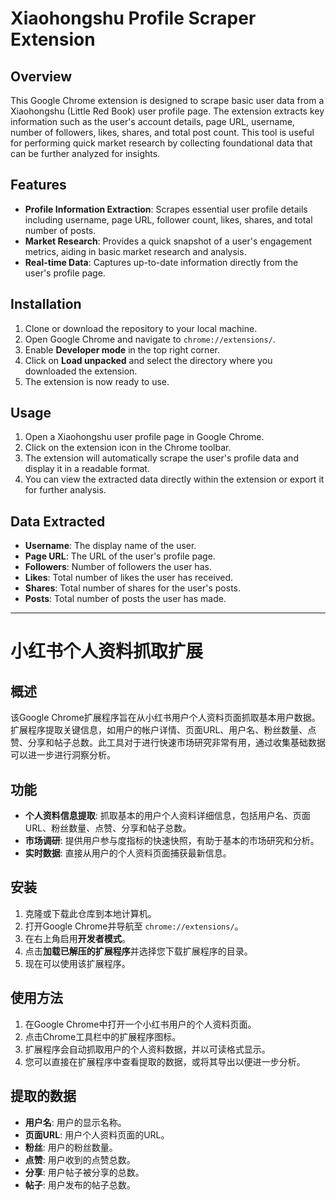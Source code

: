 # Xiaohongshu Profile Scraper Extension

## Overview

This Google Chrome extension is designed to scrape basic user data from a Xiaohongshu (Little Red Book) user profile page. The extension extracts key information such as the user's account details, page URL, username, number of followers, likes, shares, and total post count. This tool is useful for performing quick market research by collecting foundational data that can be further analyzed for insights.

## Features

- **Profile Information Extraction**: Scrapes essential user profile details including username, page URL, follower count, likes, shares, and total number of posts.
- **Market Research**: Provides a quick snapshot of a user's engagement metrics, aiding in basic market research and analysis.
- **Real-time Data**: Captures up-to-date information directly from the user's profile page.

## Installation

1. Clone or download the repository to your local machine.
2. Open Google Chrome and navigate to `chrome://extensions/`.
3. Enable **Developer mode** in the top right corner.
4. Click on **Load unpacked** and select the directory where you downloaded the extension.
5. The extension is now ready to use.

## Usage

1. Open a Xiaohongshu user profile page in Google Chrome.
2. Click on the extension icon in the Chrome toolbar.
3. The extension will automatically scrape the user's profile data and display it in a readable format.
4. You can view the extracted data directly within the extension or export it for further analysis.

## Data Extracted

- **Username**: The display name of the user.
- **Page URL**: The URL of the user's profile page.
- **Followers**: Number of followers the user has.
- **Likes**: Total number of likes the user has received.
- **Shares**: Total number of shares for the user's posts.
- **Posts**: Total number of posts the user has made.

---

# 小红书个人资料抓取扩展

## 概述

该Google Chrome扩展程序旨在从小红书用户个人资料页面抓取基本用户数据。扩展程序提取关键信息，如用户的帐户详情、页面URL、用户名、粉丝数量、点赞、分享和帖子总数。此工具对于进行快速市场研究非常有用，通过收集基础数据可以进一步进行洞察分析。

## 功能

- **个人资料信息提取**: 抓取基本的用户个人资料详细信息，包括用户名、页面URL、粉丝数量、点赞、分享和帖子总数。
- **市场调研**: 提供用户参与度指标的快速快照，有助于基本的市场研究和分析。
- **实时数据**: 直接从用户的个人资料页面捕获最新信息。

## 安装

1. 克隆或下载此仓库到本地计算机。
2. 打开Google Chrome并导航至 `chrome://extensions/`。
3. 在右上角启用**开发者模式**。
4. 点击**加载已解压的扩展程序**并选择您下载扩展程序的目录。
5. 现在可以使用该扩展程序。

## 使用方法

1. 在Google Chrome中打开一个小红书用户的个人资料页面。
2. 点击Chrome工具栏中的扩展程序图标。
3. 扩展程序会自动抓取用户的个人资料数据，并以可读格式显示。
4. 您可以直接在扩展程序中查看提取的数据，或将其导出以便进一步分析。

## 提取的数据

- **用户名**: 用户的显示名称。
- **页面URL**: 用户个人资料页面的URL。
- **粉丝**: 用户的粉丝数量。
- **点赞**: 用户收到的点赞总数。
- **分享**: 用户帖子被分享的总数。
- **帖子**: 用户发布的帖子总数。
